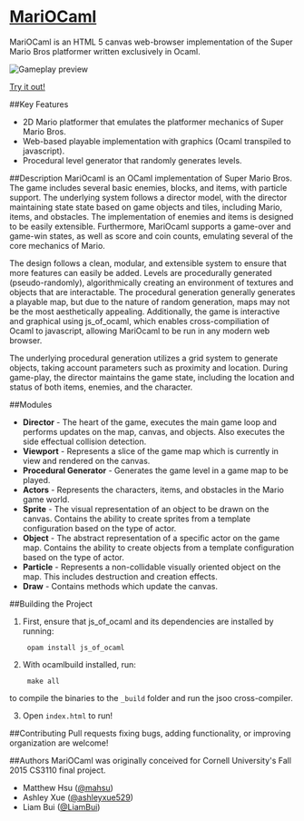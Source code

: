 [MariOCaml](https://mahsu.github.io/mariocaml/)
=============
MariOCaml is an HTML 5 canvas web-browser implementation of the Super Mario Bros platformer written exclusively in Ocaml.

![Gameplay preview](https://github.com/mahsu/MariOCaml/raw/master/screenshots/preview.gif)

[Try it out!](https://mahsu.github.io/mariocaml/)

##Key Features
* 2D Mario platformer that emulates the platformer mechanics of Super Mario Bros.
* Web-based playable implementation with graphics (Ocaml transpiled to javascript).
* Procedural level generator that randomly generates levels.

##Description
MariOcaml is an OCaml implementation of Super Mario Bros. The game includes several basic enemies, blocks, and items, with particle support. The underlying system follows a director model, with the director maintaining state state based on game objects and tiles, including Mario, items, and obstacles. The implementation of enemies and items is designed to be easily extensible. Furthermore, MariOcaml supports a game-over and game-win states, as well as score and coin counts, emulating several of the core mechanics of Mario.

The design follows a clean, modular, and extensible system to ensure that more features can easily be added. Levels are procedurally generated (pseudo-randomly), algorithmically creating an environment of textures and objects that are interactable. The procedural generation generally generates a playable map, but due to the nature of random generation, maps may not be the most aesthetically appealing. Additionally, the game is interactive and graphical using js\_of\_ocaml, which enables cross-compiliation of Ocaml to javascript, allowing MariOcaml to be run in any modern web browser.

The underlying procedural generation utilizes a grid system to generate objects, taking account parameters such as proximity and location. During game-play, the director maintains the game state, including the location and status of both items, enemies, and the character.

##Modules
* **Director** - The heart of the game, executes the main game loop and performs updates on the map, canvas, and objects. Also executes the side effectual collision detection.
* **Viewport** - Represents a slice of the game map which is currently in view and rendered on the canvas.
* **Procedural Generator** - Generates the game level in a game map to be played.
* **Actors** - Represents the characters, items, and obstacles in the Mario game world.
* **Sprite** - The visual representation of an object to be drawn on the canvas. Contains the ability to create sprites from a template configuration based on the type of actor.
* **Object** - The abstract representation of a specific actor on the game map. Contains the ability to create objects from a template configuration based on the type of actor.
* **Particle** - Represents a non-collidable visually oriented object on the map. This includes destruction and creation effects.
* **Draw** - Contains methods which update the canvas.

##Building the Project
1. First, ensure that js\_of\_ocaml and its dependencies are installed by running:

        opam install js_of_ocaml
2. With ocamlbuild installed, run:

        make all
to compile the binaries to the `_build` folder and run the jsoo cross-compiler.

3. Open `index.html` to run!

##Contributing
Pull requests fixing bugs, adding functionality, or improving organization are welcome!

##Authors
MariOCaml was originally conceived for Cornell University's Fall 2015 CS3110 final project.
* Matthew Hsu ([@mahsu](https://github.com/mahsu))
* Ashley Xue ([@ashleyxue529](https://github.com/ashleyxue529))
* Liam Bui ([@LiamBui](https://github.com/liambui))
